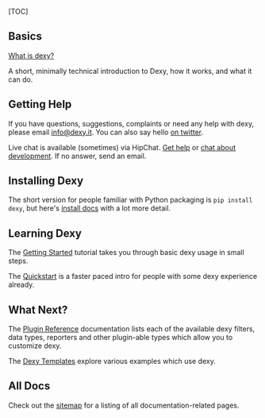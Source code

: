 [TOC]

## Basics

[What is dexy?](what-is-dexy.html)

A short, minimally technical introduction to Dexy, how it works, and what it can do.

## Getting Help

If you have questions, suggestions, complaints or need any help with dexy,
please email <info@dexy.it>. You can also say hello [on twitter](https://twitter.com/dexyit).

Live chat is available (sometimes) via HipChat. [Get
help](http://www.hipchat.com/gKiPdAu4X) or [chat about
development](http://www.hipchat.com/gWxLiK0vw). If no answer, send an email.

## Installing Dexy

The short version for people familiar with Python packaging is `pip install dexy`, but here's [install docs](/docs/installing-dexy.html) with a lot more detail.

## Learning Dexy

The [Getting Started](/docs/getting-started.html) tutorial takes you through basic dexy usage in small steps.

The [Quickstart](/docs/quickstart.html) is a faster paced intro for people with some dexy experience already.

## What Next?

The [Plugin Reference](/ref) documentation lists each of the available dexy filters, data types, reporters and other plugin-able types which allow you to customize dexy.

The [Dexy Templates](https://github.com/ananelson/dexy-templates) explore various examples which use dexy.

## All Docs

Check out the [sitemap](/sitemap) for a listing of all documentation-related pages.

